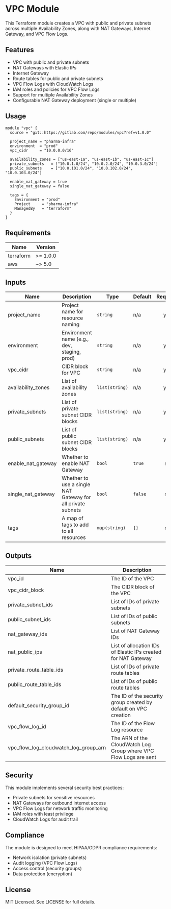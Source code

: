 # VPC Module

This Terraform module creates a VPC with public and private subnets across multiple Availability Zones, along with NAT Gateways, Internet Gateway, and VPC Flow Logs.

## Features

- VPC with public and private subnets
- NAT Gateways with Elastic IPs
- Internet Gateway
- Route tables for public and private subnets
- VPC Flow Logs with CloudWatch Logs
- IAM roles and policies for VPC Flow Logs
- Support for multiple Availability Zones
- Configurable NAT Gateway deployment (single or multiple)

## Usage

```hcl
module "vpc" {
  source = "git::https://gitlab.com/repo/modules/vpc?ref=v1.0.0"

  project_name = "pharma-infra"
  environment  = "prod"
  vpc_cidr     = "10.0.0.0/16"

  availability_zones = ["us-east-1a", "us-east-1b", "us-east-1c"]
  private_subnets   = ["10.0.1.0/24", "10.0.2.0/24", "10.0.3.0/24"]
  public_subnets    = ["10.0.101.0/24", "10.0.102.0/24", "10.0.103.0/24"]

  enable_nat_gateway = true
  single_nat_gateway = false

  tags = {
    Environment = "prod"
    Project     = "pharma-infra"
    ManagedBy   = "terraform"
  }
}
```

## Requirements

| Name | Version |
|------|---------|
| terraform | >= 1.0.0 |
| aws | ~> 5.0 |

## Inputs

| Name | Description | Type | Default | Required |
|------|-------------|------|---------|:--------:|
| project_name | Project name for resource naming | `string` | n/a | yes |
| environment | Environment name (e.g., dev, staging, prod) | `string` | n/a | yes |
| vpc_cidr | CIDR block for VPC | `string` | n/a | yes |
| availability_zones | List of availability zones | `list(string)` | n/a | yes |
| private_subnets | List of private subnet CIDR blocks | `list(string)` | n/a | yes |
| public_subnets | List of public subnet CIDR blocks | `list(string)` | n/a | yes |
| enable_nat_gateway | Whether to enable NAT Gateway | `bool` | `true` | no |
| single_nat_gateway | Whether to use a single NAT Gateway for all private subnets | `bool` | `false` | no |
| tags | A map of tags to add to all resources | `map(string)` | `{}` | no |

## Outputs

| Name | Description |
|------|-------------|
| vpc_id | The ID of the VPC |
| vpc_cidr_block | The CIDR block of the VPC |
| private_subnet_ids | List of IDs of private subnets |
| public_subnet_ids | List of IDs of public subnets |
| nat_gateway_ids | List of NAT Gateway IDs |
| nat_public_ips | List of allocation IDs of Elastic IPs created for NAT Gateway |
| private_route_table_ids | List of IDs of private route tables |
| public_route_table_ids | List of IDs of public route tables |
| default_security_group_id | The ID of the security group created by default on VPC creation |
| vpc_flow_log_id | The ID of the Flow Log resource |
| vpc_flow_log_cloudwatch_log_group_arn | The ARN of the CloudWatch Log Group where VPC Flow Logs are sent |

## Security

This module implements several security best practices:

- Private subnets for sensitive resources
- NAT Gateways for outbound internet access
- VPC Flow Logs for network traffic monitoring
- IAM roles with least privilege
- CloudWatch Logs for audit trail

## Compliance

The module is designed to meet HIPAA/GDPR compliance requirements:

- Network isolation (private subnets)
- Audit logging (VPC Flow Logs)
- Access control (security groups)
- Data protection (encryption)

## License

MIT Licensed. See LICENSE for full details. 